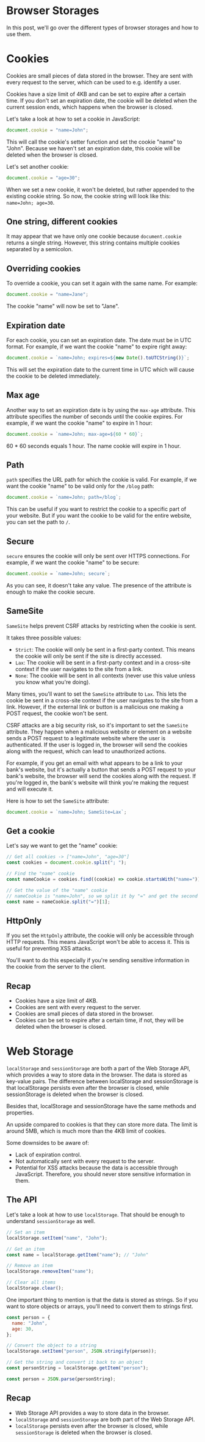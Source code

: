 # Browser Storages

In this post, we'll go over the different types of browser storages and how to use them.

# Cookies

Cookies are small pieces of data stored in the browser. They are sent with every request to the server, which can be used to e.g. identify a user.

Cookies have a size limit of 4KB and can be set to expire after a certain time. If you don't set an expiration date, the cookie will be deleted when the current session ends, which happens when the browser is closed.

Let's take a look at how to set a cookie in JavaScript:

```javascript
document.cookie = "name=John";
```

This will call the cookie's setter function and set the cookie "name" to "John". Because we haven't set an expiration date, this cookie will be deleted when the browser is closed.

Let's set another cookie:

```javascript
document.cookie = "age=30";
```

When we set a new cookie, it won't be deleted, but rather appended to the existing cookie string. So now, the cookie string will look like this: `name=John; age=30`.

## One string, different cookies

It may appear that we have only one cookie because `document.cookie` returns a single string. However, this string contains multiple cookies separated by a semicolon.

## Overriding cookies

To override a cookie, you can set it again with the same name. For example:

```javascript
document.cookie = "name=Jane";
```

The cookie "name" will now be set to "Jane".

## Expiration date

For each cookie, you can set an expiration date. The date must be in UTC format. For example, if we want the cookie "name" to expire right away:

```javascript
document.cookie = `name=John; expires=${new Date().toUTCString()}`;
```

This will set the expiration date to the current time in UTC which will cause the cookie to be deleted immediately.

## Max age

Another way to set an expiration date is by using the `max-age` attribute. This attribute specifies the number of seconds until the cookie expires. For example, if we want the cookie "name" to expire in 1 hour:

```javascript
document.cookie = `name=John; max-age=${60 * 60}`;
```

60 \* 60 seconds equals 1 hour. The name cookie will expire in 1 hour.

## Path

`path` specifies the URL path for which the cookie is valid. For example, if we want the cookie "name" to be valid only for the `/blog` path:

```javascript
document.cookie = `name=John; path=/blog`;
```

This can be useful if you want to restrict the cookie to a specific part of your website. But if you want the cookie to be valid for the entire website, you can set the path to `/`.

## Secure

`secure` ensures the cookie will only be sent over HTTPS connections. For example, if we want the cookie "name" to be secure:

```javascript
document.cookie = `name=John; secure`;
```

As you can see, it doesn't take any value. The presence of the attribute is enough to make the cookie secure.

## SameSite

`SameSite` helps prevent CSRF attacks by restricting when the cookie is sent.

It takes three possible values:

- `Strict`: The cookie will only be sent in a first-party context. This means the cookie will only be sent if the site is directly accessed.
- `Lax`: The cookie will be sent in a first-party context and in a cross-site context if the user navigates to the site from a link.
- `None`: The cookie will be sent in all contexts (never use this value unless you know what you're doing).

Many times, you'll want to set the `SameSite` attribute to `Lax`. This lets the cookie be sent in a cross-site context if the user navigates to the site from a link. However, if the external link or button is a malicious one making a POST request, the cookie won't be sent.

CSRF attacks are a big security risk, so it's important to set the `SameSite` attribute. They happen when a malicious website or element on a website sends a POST request to a legitimate website where the user is authenticated. If the user is logged in, the browser will send the cookies along with the request, which can lead to unauthorized actions.

For example, if you get an email with what appears to be a link to your bank's website, but it's actually a button that sends a POST request to your bank's website, the browser will send the cookies along with the request. If you're logged in, the bank's website will think you're making the request and will execute it.

Here is how to set the `SameSite` attribute:

```javascript
document.cookie = `name=John; SameSite=Lax`;
```

## Get a cookie

Let's say we want to get the "name" cookie:

```javascript
// Get all cookies -> ["name=John", "age=30"]
const cookies = document.cookie.split("; ");

// Find the "name" cookie
const nameCookie = cookies.find((cookie) => cookie.startsWith("name="));

// Get the value of the "name" cookie
// nameCookie is "name=John", so we split it by "=" and get the second element
const name = nameCookie.split("=")[1];
```

## HttpOnly

If you set the `HttpOnly` attribute, the cookie will only be accessible through HTTP requests. This means JavaScript won't be able to access it. This is useful for preventing XSS attacks.

You'll want to do this especially if you're sending sensitive information in the cookie from the server to the client.

## Recap

- Cookies have a size limit of 4KB.
- Cookies are sent with every request to the server.
- Cookies are small pieces of data stored in the browser.
- Cookies can be set to expire after a certain time, if not, they will be deleted when the browser is closed.

# Web Storage

`localStorage` and `sessionStorage` are both a part of the Web Storage API, which provides a way to store data in the browser. The data is stored as key-value pairs. The difference between localStorage and sessionStorage is that localStorage persists even after the browser is closed, while sessionStorage is deleted when the browser is closed.

Besides that, localStorage and sessionStorage have the same methods and properties.

An upside compared to cookies is that they can store more data. The limit is around 5MB, which is much more than the 4KB limit of cookies.

Some downsides to be aware of:

- Lack of expiration control.
- Not automatically sent with every request to the server.
- Potential for XSS attacks because the data is accessible through JavaScript. Therefore, you should never store sensitive information in them.

## The API

Let's take a look at how to use `localStorage`. That should be enough to understand `sessionStorage` as well.

```javascript
// Set an item
localStorage.setItem("name", "John");

// Get an item
const name = localStorage.getItem("name"); // "John"

// Remove an item
localStorage.removeItem("name");

// Clear all items
localStorage.clear();
```

One important thing to mention is that the data is stored as strings. So if you want to store objects or arrays, you'll need to convert them to strings first.

```javascript
const person = {
  name: "John",
  age: 30,
};

// Convert the object to a string
localStorage.setItem("person", JSON.stringify(person));

// Get the string and convert it back to an object
const personString = localStorage.getItem("person");

const person = JSON.parse(personString);
```

## Recap

- Web Storage API provides a way to store data in the browser.
- `localStorage` and `sessionStorage` are both part of the Web Storage API.
- `localStorage` persists even after the browser is closed, while `sessionStorage` is deleted when the browser is closed.
